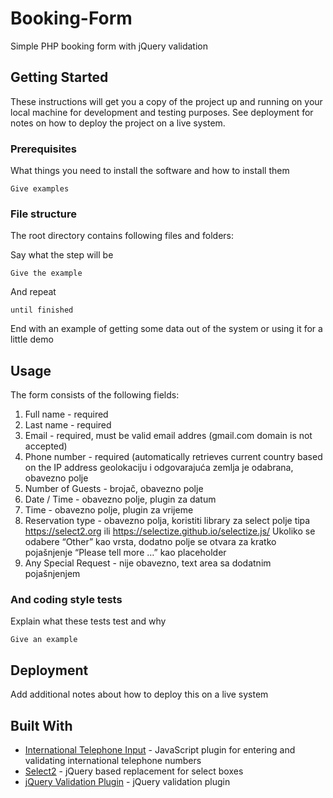# Booking-Form
Simple PHP booking form with jQuery validation

## Getting Started

These instructions will get you a copy of the project up and running on your local machine for development and testing purposes. See deployment for notes on how to deploy the project on a live system.

### Prerequisites

What things you need to install the software and how to install them

```
Give examples
```

### File structure

The root directory contains following files and folders:

Say what the step will be

```
Give the example
```

And repeat

```
until finished
```

End with an example of getting some data out of the system or using it for a little demo

## Usage

The form consists of the following fields:
1. Full name - required
2. Last name - required
3. Email - required, must be valid email addres (gmail.com domain is not accepted)
4. Phone number - required (automatically retrieves current country based on the IP address
geolokaciju i odgovarajuća zemlja je odabrana, obavezno polje
5. Number of Guests - brojač, obavezno polje
6. Date / Time - obavezno polje, plugin za datum
7. Time - obavezno polje, plugin za vrijeme
8. Reservation type - obavezno polja, koristiti library za select polje tipa https://select2.org ili
https://selectize.github.io/selectize.js/
Ukoliko se odabere “Other” kao vrsta, dodatno polje se otvara za kratko pojašnjenje “Please
tell more …” kao placeholder
9. Any Special Request - nije obavezno, text area sa dodatnim pojašnjenjem


### And coding style tests

Explain what these tests test and why

```
Give an example
```

## Deployment

Add additional notes about how to deploy this on a live system

## Built With

* [International Telephone Input](https://intl-tel-input.com) - JavaScript plugin for entering and validating international telephone numbers
* [Select2](https://select2.org) -  jQuery based replacement for select boxes
* [jQuery Validation Plugin](https://jqueryvalidation.org/) - jQuery validation plugin

